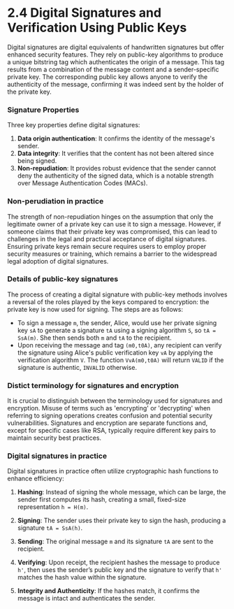 # 2.4 Digital Signatures and Verification Using Public Keys
Digital signatures are digital equivalents of handwritten signatures but offer enhanced security features. They rely on public-key algorithms to produce a unique bitstring tag which authenticates the origin of a message. This tag results from a combination of the message content and a sender-specific private key. The corresponding public key allows anyone to verify the authenticity of the message, confirming it was indeed sent by the holder of the private key.

### Signature Properties
Three key properties define digital signatures:
1. **Data origin authentication**: It confirms the identity of the message's sender.
2. **Data integrity**: It verifies that the content has not been altered since being signed.
3. **Non-repudiation**: It provides robust evidence that the sender cannot deny the authenticity of the signed data, which is a notable strength over Message Authentication Codes (MACs).

### Non-perudiation in practice
The strength of non-repudiation hinges on the assumption that only the legitimate owner of a private key can use it to sign a message. However, if someone claims that their private key was compromised, this can lead to challenges in the legal and practical acceptance of digital signatures. Ensuring private keys remain secure requires users to employ proper security measures or training, which remains a barrier to the widespread legal adoption of digital signatures.

### Details of public-key signatures
The process of creating a digital signature with public-key methods involves a reversal of the roles played by the keys compared to encryption: the private key is now used for signing. The steps are as follows:
- To sign a message `m`, the sender, Alice, would use her private signing key `sA` to generate a signature `tA` using a signing algorithm `S`, so `tA = SsA(m)`. She then sends both `m` and `tA` to the recipient.
- Upon receiving the message and tag `(m0,t0A)`, any recipient can verify the signature using Alice's public verification key `vA` by applying the verification algorithm `V`. The function `VvA(m0,t0A)` will return `VALID` if the signature is authentic, `INVALID` otherwise.

### Distict terminology for signatures and encryption
It is crucial to distinguish between the terminology used for signatures and encryption. Misuse of terms such as 'encrypting' or 'decrypting' when referring to signing operations creates confusion and potential security vulnerabilities. Signatures and encryption are separate functions and, except for specific cases like RSA, typically require different key pairs to maintain security best practices.

### Digital signatures in practice
Digital signatures in practice often utilize cryptographic hash functions to enhance efficiency:

1. **Hashing**: Instead of signing the whole message, which can be large, the sender first computes its hash, creating a small, fixed-size representation `h = H(m)`.

2. **Signing**: The sender uses their private key to sign the hash, producing a signature `tA = SsA(h)`.

3. **Sending**: The original message `m` and its signature `tA` are sent to the recipient.

4. **Verifying**: Upon receipt, the recipient hashes the message to produce `h'`, then uses the sender’s public key and the signature to verify that `h'` matches the hash value within the signature.

5. **Integrity and Authenticity**: If the hashes match, it confirms the message is intact and authenticates the sender.